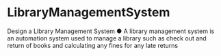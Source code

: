 # LibraryManagementSystem
Design a Library Management System ● A library management system is an automation system used to manage a library such as check out and return of books and calculating any fines for any late returns
